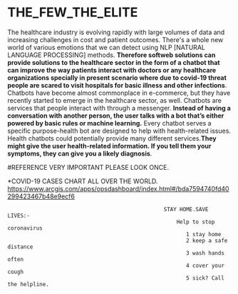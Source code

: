 # THE_FEW_THE_ELITE
The healthcare industry is evolving rapidly with large volumes of data and increasing challenges in cost and patient outcomes. There's a whole new world of various emotions that we can detect using NLP [NATURAL LANGUAGE PROCESSING] methods. **Therefore softweb solutions can provide solutions to the healthcare sector in the form of a chatbot that can improve the way patients interact with doctors or any healthcare organizations specially in present scenario where due to covid-19  threat people are scared to visit hospitals for basic illness and other infections**.
Chatbots have become almost commonplace in e-commerce, but they have recently started to emerge in the healthcare sector, as well. Chatbots are services that people interact with through a messenger. **Instead of having a conversation with another person, the user talks with a bot that’s either powered by basic rules or machine learning.** Every chatbot serves a specific purpose-health bot are designed to help with health-related issues. Health chatbots could potentially provide many different services.**They might give the user health-related information. If you tell them your symptoms, they can give you a likely diagnosis**. 



#REFERENCE VERY IMPORTANT PLEASE LOOK ONCE.

*COVID-19 CASES CHART ALL OVER THE WORLD.
https://www.arcgis.com/apps/opsdashboard/index.html#/bda7594740fd40299423467b48e9ecf6



                                                     STAY HOME.SAVE LIVES:-   
                                                         Help to stop coronavirus
                                                            1 stay home
                                                            2 keep a safe distance
                                                            3 wash hands often
                                                            4 cover your cough
                                                            5 sick? Call the helpline.
                                                            
                                               

